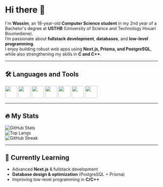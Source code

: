 # Hi there 👋

I'm **Wassim**, an 18-year-old **Computer Science student** in my 2nd year of a Bachelor's degree at **USTHB** (University of Science and Technology Houari Boumediene).  
I’m passionate about **fullstack development**, **databases**, and **low-level programming**.  
I enjoy building robust web apps using **Next.js, Prisma, and PostgreSQL**, while also strengthening my skills in **C and C++**.

---

## 🛠️ Languages and Tools

<p>
  <img src="https://cdn.jsdelivr.net/gh/devicons/devicon/icons/javascript/javascript-original.svg" width="40"/>
  <img src="https://cdn.jsdelivr.net/gh/devicons/devicon/icons/html5/html5-original.svg" width="40"/>
  <img src="https://cdn.jsdelivr.net/gh/devicons/devicon/icons/css3/css3-original.svg" width="40"/>
  <img src="https://cdn.jsdelivr.net/gh/devicons/devicon/icons/c/c-original.svg" width="40"/>
  <img src="https://cdn.jsdelivr.net/gh/devicons/devicon/icons/cplusplus/cplusplus-original.svg" width="40"/>
  <img src="https://cdn.jsdelivr.net/gh/devicons/devicon/icons/prisma/prisma-original.svg" width="40"/>
  <img src="https://cdn.jsdelivr.net/gh/devicons/devicon/icons/postgresql/postgresql-original.svg" width="40"/>
</p>

---

## 🔥 My Stats

![GitHub Stats](https://github-readme-stats.vercel.app/api?username=wassim&show_icons=true&theme=radical)  
![Top Langs](https://github-readme-stats.vercel.app/api/top-langs/?username=wassim&layout=compact&theme=radical)  
![GitHub Streak](https://streak-stats.demolab.com?user=wassim&theme=radical)

---

## 🎯 Currently Learning

- Advanced **Next.js** & fullstack development  
- **Database design & optimization** (PostgreSQL + Prisma)  
- Improving low-level programming in **C/C++**  
